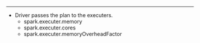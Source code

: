 ___
- Driver passes the plan to the executers.
	- spark.executer.memory
	- spark.executer.cores
	- spark.executer.memoryOverheadFactor